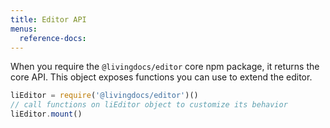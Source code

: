 ```yaml
---
title: Editor API
menus:
  reference-docs:
---
```


When you require the `@livingdocs/editor` core npm package, it returns the core API.
This object exposes functions you can use to extend the editor.

```js
liEditor = require('@livingdocs/editor')()
// call functions on liEditor object to customize its behavior
liEditor.mount()
```
